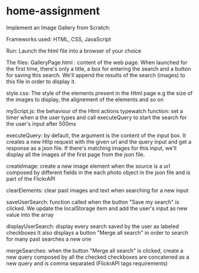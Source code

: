 # home-assignment

Implement an Image Gallery from Scratch:

Frameworks used: HTML, CSS, JavaScript

Run: Launch the html file into a browser of your choice

The files:
GalleryPage.html : content of the web page. When launched for the first time, 
there's only a title, a box for entering the search and a button for saving this 
search. 
We'll append the results of the search (images) to this file in order to display it.

style.css: 
The style of the elements present in the Html page e.g the size of the images to 
display, the alignement of the elements and so on 

myScript.js: the behaviour of the Html actions
typewatch function: set a timer when a the user types and call executeQuery to 
start the search for the user's input after 500ms

executeQuery: by default, the argument is the content of the input box. It creates a
new Http request with the given url and the query input and get a response as a json 
file. If there's matching images for this input, we'll display all the images of the 
first page from the json file.

createImage: create a new image element when the source is a url composed by different
fields in the each photo object in the json file and is part of the FlickrAPI

clearElements: clear past images and text when searching for a new input

saveUserSearch: function called when the button "Save my search" is clicked. We 
update the localStorage item and add the user's input as new value into the array

displayUserSearch: display every search saved by the user as labeled checkboxes
It also displays a button "Merge all search" in order to search for many past
searches a new one

mergeSearches: when the button "Merge all search" is clicked, create a new query 
composed by all the checked checkboxes are concatened as a new query and is comma 
separated (FlickrAPI tags requirements)
